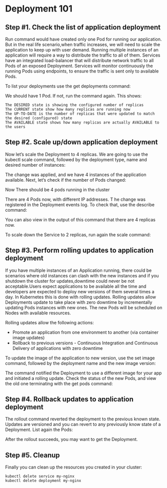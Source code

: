# Deployment 101

## Step #1. Check the list of application deployment


Run command would have created only one Pod for running our application. But in the real life scenario,when traffic increases, 
we will need to scale the application to keep up with user demand. Running multiple instances of an application will 
require a way to distribute the traffic to all of them. Services have an integrated load-balancer that will 
distribute network traffic to all Pods of an exposed Deployment.
Services will monitor continuously the running Pods using endpoints, to ensure the traffic is sent only to available Pods.

To list your deployments use the get deployments command:


We should have 1 Pod. If not, run the command again. This shows:

    The DESIRED state is showing the configured number of replicas
    The CURRENT state show how many replicas are running now
    The UP-TO-DATE is the number of replicas that were updated to match the desired (configured) state
    The AVAILABLE state shows how many replicas are actually AVAILABLE to the users

## Step #2. Scale up/down application deployment

Now let’s scale the Deployment to 4 replicas. We are going to use the kubectl scale command,
followed by the deployment type, name and desired number of instances:


The change was applied, and we have 4 instances of the application available. Next, 
let’s check if the number of Pods changed:


Now There should be 4 pods running in the cluster



There are 4 Pods now, with different IP addresses. T
he change was registered in the Deployment events log. To check that, use the describe command:




You can also view in the output of this command that there are 4 replicas now.

To scale down the Service to 2 replicas, run again the scale command:



## Step #3. Perform rolling updates to application deployment

If you have multiple instances of an Application running, there could be scenarios where old instances can clash with the new instances and if you shutdown the cluster for updates,downtime could never be not acceptable.Users expect applications to be available all the time and 
developers are expected to deploy new versions of them several times a day.
In Kubernetes this is done with rolling updates. Rolling updates allow Deployments update to take place with zero downtime by incrementally updating Pods instances with new ones. The new Pods will be scheduled on Nodes with available resources.

Rolling updates allow the following actions:

   -  Promote an application from one environment to another (via container image updates)
   -  Rollback to previous versions
    - Continuous Integration and Continuous Delivery of applications with zero downtime



To update the image of the application to new version, use the set image command,
followed by the deployment name and the new image version:

The command notified the Deployment to use a different image for your app and initiated a rolling update. Check the status of the new Pods, and view the old one terminating with the get pods command:
## Step #4. Rollback updates to application deployment



The rollout command reverted the deployment to the previous known state. Updates are versioned and you can revert to any previously know state of a Deployment. List again the Pods:

After the rollout succeeds, you may want to get the Deployment.

## Step #5. Cleanup

Finally you can clean up the resources you created in your cluster:
```
kubectl delete service my-nginx
kubectl delete deployment my-nginx
```





